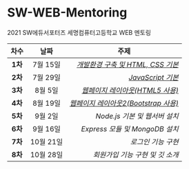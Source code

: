 # SW-WEB-Mentoring
2021 SW에듀서포터즈 세명컴퓨터고등학교 WEB 멘토링 

|  <center>차수</center> |  <center>날짜</center> |  <center>주제</center> |
|:--------|:--------:|--------:|
|<center>**1차**</center> | <center>7월 15일</center> |*[개발환경 구축 및 HTML, CSS 기본](https://github.com/beansbin/SW-WEB-Mentoring/blob/main/Lesson1_%EA%B0%9C%EB%B0%9C%ED%99%98%EA%B2%BD%20%EA%B5%AC%EC%B6%95%20%EB%B0%8F%20HTML%2C%20CSS%20%EA%B8%B0%EB%B3%B8.md)*|
|<center>**2차**</center> | <center>7월 29일 </center> |*[JavaScript 기본](https://github.com/beansbin/SW-WEB-Mentoring/blob/main/Lesson2_JavaScript%20%EA%B8%B0%EB%B3%B8.md)* |
|<center>**3차**</center> | <center>8월 5일</center> |*[웹페이지 레이아웃(HTML5 사용)](https://github.com/beansbin/SW-WEB-Mentoring/blob/main/Lesson3_%EC%9B%B9%ED%8E%98%EC%9D%B4%EC%A7%80%20%EB%A0%88%EC%9D%B4%EC%95%84%EC%9B%83(HTML5%20%EC%82%AC%EC%9A%A9).md)* |
|<center>**4차**</center> | <center>8월 19일</center> |*[웹페이지 레이아웃2(Bootstrap 사용)](https://github.com/beansbin/SW-WEB-Mentoring/tree/main)* |
|<center>**5차**</center> | <center>9월 2일</center> |*Node.js 기본 및 웹서버 설치* |
|<center>**6차**</center> | <center>9월 16일</center> |*Express 모듈 및 MongoDB 설치* |
|<center>**7차**</center> | <center>10월 21일</center> |*로그인 기능 구현* |
|<center>**8차**</center> | <center>10월 28일</center> |*회원가입 기능 구현 및 깃 소개* |
